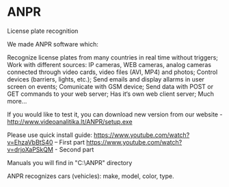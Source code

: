 # ANPR
License plate recognition

We made ANPR software which:

Recognize license plates from many countries in real time without triggers;
Work with different sources: IP cameras, WEB cameras, analog cameras connected through video cards, video files (AVI, MP4) and photos;
Control devices (barriers, lights, etc.);
Send emails and display allarms in user screen on events;
Comunicate with GSM device;
Send data with POST or GET commands to your web server;
Has it‘s own web client server;
Much more... 

If you would like to test it, you can download new version from our website - http://www.videoanalitika.lt/ANPR/setup.exe  

Please use quick install guide:
https://www.youtube.com/watch?v=EhzaVbBtS40  – First part
https://www.youtube.com/watch?v=drjoXaPSkQM   - Second part 

Manuals you will find in "C:\ANPR\" directory

ANPR recognizes cars (vehicles): make, model, color, type.
